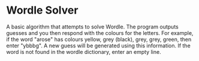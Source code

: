 # Wordle Solver

A basic algorithm that attempts to solve Wordle.
The program outputs guesses and you then respond with the colours for the letters. For example, if the word "arose" has colours yellow, grey (black), grey, grey, green, then enter "ybbbg". A new guess will be generated using this information.
If the word is not found in the wordle dictionary, enter an empty line.